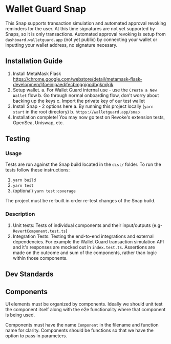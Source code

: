 # Wallet Guard Snap

This Snap supports transaction simulation and automated approval revoking reminders for the user. At this time signatures are not yet supported by Snaps, so it is only transactions. Automated approval revoking is setup from `dashboard.walletguard.app` (not yet public) by connecting your wallet or inputting your wallet address, no signature necesary.

## Installation Guide

1. Install MetaMask Flask https://chrome.google.com/webstore/detail/metamask-flask-developmen/ljfoeinjpaedjfecbmggjgodbgkmjkjk
2. Setup wallet.
   a. For Wallet Guard internal use - use the `Create a New Wallet` flow
   b. Go through normal onboarding flow, don't worry about backing up the keys
   c. Import the private key of our test wallet
3. Install Snap - 2 options here
   a. By running this project locally (`yarn start` in the root directory)
   b. `https://walletguard.app/snap`
4. Installation complete! You may now go test on Revoke's extension tests, OpenSea, Uniswap, etc.

## Testing

### Usage

Tests are run against the Snap build located in the `dist/` folder. To run the tests follow these instructions:

1. `yarn build`
2. `yarn test`
3. (optional) `yarn test:coverage`

The project must be re-built in order re-test changes of the Snap build.

### Description

1. Unit tests: Tests of individual components and their input/outputs (e.g- `RevertComponent.test.ts`)
2. Integration Tests: Testing the end-to-end integrations and external dependencies. For example the Wallet Guard transaction simulation API and it's responses are mocked out in `index.test.ts`. Assertions are made on the outcome and sum of the components, rather than logic within those components.

## Dev Standards

## Components

UI elements must be organized by components. Ideally we should unit test the component itself along with the
e2e functionality where that component is being used.

Components must have the name `Component` in the filename and function name for clarity. Components should be functions so that we have the option to pass in parameters.

